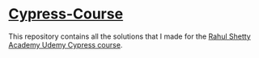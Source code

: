 # [Cypress-Course](https://github.com/matias-fuentes/Cypress-Course)

This repository contains all the solutions that I made for the [Rahul Shetty Academy Udemy Cypress course](https://www.udemy.com/course/cypress-tutorial/).
